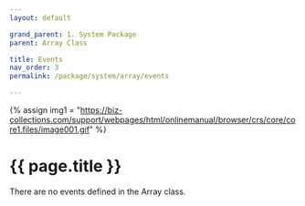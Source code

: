 ```yaml
---
layout: default

grand_parent: 1. System Package
parent: Array Class

title: Events
nav_order: 3
permalink: /package/system/array/events

---
```

{% assign img1 = "https://biz-collections.com/support/webpages/html/onlinemanual/browser/crs/core/core1.files/image001.gif" %}


# {{ page.title }}

There are no events defined in the Array class.